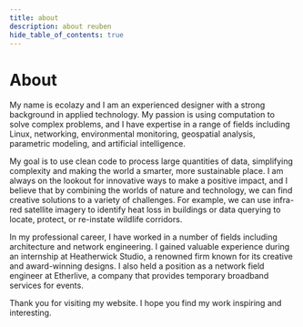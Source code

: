 ```yaml
---
title: about
description: about reuben
hide_table_of_contents: true
---
```


# About
My name is ecolazy and I am an experienced designer with a strong background in applied technology. My passion is using computation to solve complex problems, and I have expertise in a range of fields including Linux, networking, environmental monitoring, geospatial analysis, parametric modeling, and artificial intelligence.

My goal is to use clean code to process large quantities of data, simplifying complexity and making the world a smarter, more sustainable place. I am always on the lookout for innovative ways to make a positive impact, and I believe that by combining the worlds of nature and technology, we can find creative solutions to a variety of challenges. For example, we can use infra-red satellite imagery to identify heat loss in buildings or data querying to locate, protect, or re-instate wildlife corridors.

In my professional career, I have worked in a number of fields including architecture and network engineering. I gained valuable experience during an internship at Heatherwick Studio, a renowned firm known for its creative and award-winning designs. I also held a position as a network field engineer at Etherlive, a company that provides temporary broadband services for events.

Thank you for visiting my website. I hope you find my work inspiring and interesting.